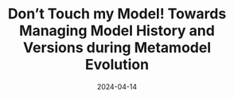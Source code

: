 ---
title: "Don’t Touch my Model! Towards Managing Model History and Versions during Metamodel Evolution"
collection: publications
permalink: /publication/2024_Towards Managing Model History and Versions during Metamodel Evolution
excerpt: 'Homolka, M., Marchezan, L., Assunçao, W. K., & Egyed, A. (ICSE-NIER 2024). "Don’t Touch my Model!" Towards Managing Model History and Versions during Metamodel Evolution.'
date: 2024-04-14
venue: 'ICSE-NIER'
link: 'https://wesleyklewerton.github.io/publications/ICSE2024_NIER_Metamodel.pdf'
---